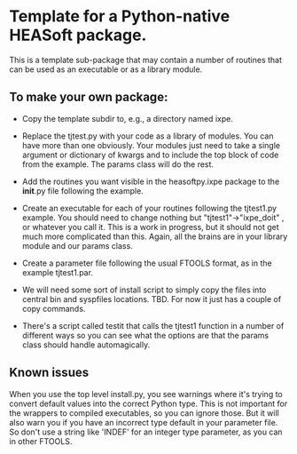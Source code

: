 
#  Template for a Python-native HEASoft package.

This is a template sub-package that may contain a number of routines that can be used
as an executable or as a library module.

##  To make your own package:

- Copy the template subdir to, e.g., a directory named ixpe.

- Replace the tjtest.py with your code as a library of modules.  You
  can have more than one obviously.  Your modules just need to take a
  single argument or dictionary of kwargs and to include the top block
  of code from the example.  The params class will do the rest.  

- Add the routines you want visible in the heasoftpy.ixpe package to
  the __init__.py file following the example.  

- Create an executable for each of your routines following the
  tjtest1.py example.  You should need to change nothing but
  "tjtest1"->"ixpe_doit" , or whatever you call it.  This is a work in
  progress, but it should not get much more complicated than this.
  Again, all the brains are in your library module and our params class.  

- Create a parameter file following the usual FTOOLS format, as in the example tjtest1.par.

- We will need some sort of install script to simply copy the files
  into central bin and syspfiles locations.  TBD.  For now it
  just has a couple of copy commands.  

- There's a script called testit that calls the tjtest1 function in a
  number of different ways so you can see what the options are that
  the params class should handle automagically.  



##  Known issues

When you use the top level install.py, you see warnings where it's trying to convert default
values into the correct Python type.  This is not important for the wrappers to compiled
executables, so you can ignore those.  But it will also warn you if you have an incorrect
type default in your parameter file.  So don't use a string like 'INDEF' for an integer type parameter,
as you can in other FTOOLS.



